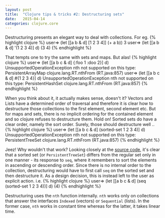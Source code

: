 ```yaml
---
layout: post
title:  "Clojure tips & tricks #2: Destructuring sets"
date:   2015-04-14 
categories: clojure.core
---
```


Destructuring presents an elegant way to deal with collections. For eg.
{% highlight clojure %}
user=> (let [[a b & d] [1 2 3 4]] (+ a b))
3
user=> (let [[a b & d] '(1 2 3 4)] d)
(3 4)
{% endhighlight %}

That tempts one to try the same with sets and maps. But alas!
{% highlight clojure %}
user=> (let [[a b c & d] {:foo 1 :doo 2}] d)
UnsupportedOperationException nth not supported on this type: PersistentArrayMap  clojure.lang.RT.nthFrom (RT.java:857)
user=> (let [[a b c & d] #{1 2 3 4}] d)
UnsupportedOperationException nth not supported on this type: PersistentHashSet  clojure.lang.RT.nthFrom (RT.java:857)
{% endhighlight %}

When you think about it, it actually makes sense, doesn't it? Vectors and Lists have a determined order of traversal and therefore it is clear how to destructure those collections to the first element, second element etc. But for maps and sets, there is no implicit ordering for the contained element and so clojure refuses to destructure them. Hold on! Sorted sets do have a clear order, namely the sort order. Surely, those should destructure well ..
{% highlight clojure %}
user=> (let [[a b c & d] (sorted-set 1 2 3 4)] d)
UnsupportedOperationException nth not supported on this type: PersistentTreeSet  clojure.lang.RT.nthFrom (RT.java:857)
{% endhighlight %}

Jeez! Why wouldn't that work? Looking closely at the [source code](https://github.com/clojure/clojure/blob/clojure-1.6.0/src/jvm/clojure/lang/PersistentTreeSet.java#L77), it's clear that a sorted set (or `PersistentTreeSet`) differs from the regular set only in one manner - its response to `seq`, where it remembers to sort the elements in ascending or descending order. Since there is no internal order to the collection, destructuring would have to first call `seq` on the sorted set and then destructure it. As a design decision, this is instead left to the user as explicit action. i.e.
{% highlight clojure %}
user=> (let [[a b c & d] (seq (sorted-set 1 2 3 4))] d)
(4)
{% endhighlight %}

Destructuring uses the `nth` function internally. `nth` works only on collections that answer the interfaces `Indexed` (vectors) or `Sequential` (lists). In the former case, `nth` works in constant time whereas for the latter, it takes linear time.
